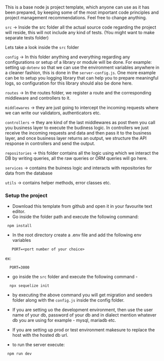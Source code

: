 This is a base node js project template, which anyone can use as it has been prepared, by keeping some of the most important code principles and project management recommendations. Feel free to change anything.

`src` -> Inside the src folder all the actual source code regarding the project will reside, this will not include any kind of tests. (You might want to make separate tests folder)

Lets take a look inside the `src` folder

`config` -> In this folder anything and everything regarding any configurations or setup of a library or module will be done. For example: setting up `dotenv` so that we can use the environment variables anywhere in a cleaner fashion, this is done in the `server-config.js`. One more example can be to setup you logging library that can help you to prepare meaningful logs, so configuration for this library should also be done here.

`routes` -> In the routes folder, we register a route and the corresponding middleware and controllers to it.

`middlewares` -> they are just going to intercept the incoming requests where we can write our validators, authenticators etc.

`controllers` -> they are kind of the last middlewares as post them you call you business layer to execute the budiness logic. In controllers we just receive the incoming requests and data and then pass it to the business layer, and once business layer returns an output, we structure the API response in controllers and send the output.

`repositories` -> this folder contains all the logic using which we interact the DB by writing queries, all the raw queries or ORM queries will go here.

`services` -> contains the buiness logic and interacts with repositories for data from the database

`utils` -> contains helper methods, error classes etc.

### Setup the project
 - Download this template from github and open it in your favourite text editor.
 - Go inside the folder path and execute the following command:
  ```
   npm install
  ```
 - In the root directory create a .env file and add the following env variables
  ```
     PORT=<port number of your choice>
  ``` 
ex:
 ```
   PORT=3000
 ```   
- go inside the `src` folder and execute the following command -
 
```
  npx sequelize init
```
- by executing the above command you will get migration and seeders folder along with the `config.js` inside the config folder.
- If you are setting uo the development environment, then use the user name of your db, password of your db and in dialect mention whatever db you are using for example - mysql, mariadb etc.

- If you are setting up prod or test environment makesure to replace the  host with the hosted db url.

- to run the server execute:

```
 npm run dev
```